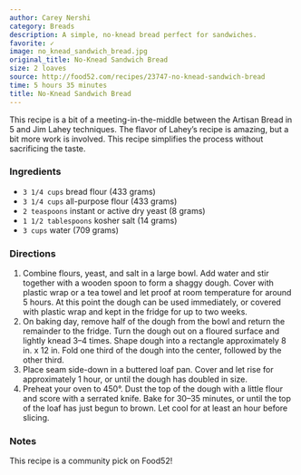 ```yaml
---
author: Carey Nershi
category: Breads
description: A simple, no-knead bread perfect for sandwiches.
favorite: ✓
image: no_knead_sandwich_bread.jpg
original_title: No-Knead Sandwich Bread
size: 2 loaves
source: http://food52.com/recipes/23747-no-knead-sandwich-bread
time: 5 hours 35 minutes
title: No-Knead Sandwich Bread
---
```

This recipe is a bit of a meeting-in-the-middle between the Artisan Bread in 5 and Jim Lahey techniques. The flavor of Lahey’s recipe is amazing, but a bit more work is involved. This recipe simplifies the process without sacrificing the taste.

### Ingredients

* `3 1/4 cups` bread flour (433 grams)
* `3 1/4 cups` all-purpose flour (433 grams)
* `2 teaspoons` instant or active dry yeast (8 grams)
* `1 1/2 tablespoons` kosher salt (14 grams)
* `3 cups` water (709 grams)

### Directions

1. Combine flours, yeast, and salt in a large bowl. Add water and stir together with a wooden spoon to form a shaggy dough. Cover with plastic wrap or a tea towel and let proof at room temperature for around 5 hours. At this point the dough can be used immediately, or covered with plastic wrap and kept in the fridge for up to two weeks.
2. On baking day, remove half of the dough from the bowl and return the remainder to the fridge. Turn the dough out on a floured surface and lightly knead 3–4 times. Shape dough into a rectangle approximately 8 in. x 12 in. Fold one third of the dough into the center, followed by the other third.
3. Place seam side-down in a buttered loaf pan. Cover and let rise for approximately 1 hour, or until the dough has doubled in size.
4. Preheat your oven to 450°. Dust the top of the dough with a little flour and score with a serrated knife. Bake for 30–35 minutes, or until the top of the loaf has just begun to brown. Let cool for at least an hour before slicing.

### Notes

This recipe is a community pick on Food52!